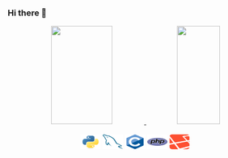 ### Hi there 👋
<div align="center">
  <a href="https://github.com/alineghidetti">
  <img width="49%" height="195px" src="https://github-readme-stats.vercel.app/api?username=alineghidetti&show_icons=true&count_private=true&hide_border=true&title_color=d08326&icon_color=d08326&text_color=c9d1d9&bg_color=0d1117"/> 
  <img width="41%" height="195px" src="https://github-readme-stats.vercel.app/api/top-langs/?username=alineghidetti&layout=compact&hide_border=true&title_color=d08326&text_color=d08326&bg_color=0d1117" />
<a/>
</div>

<div align="center" style="display: inline_block"><br>

  <img align="center" alt="Aline-Python" height="30" width="40" src="https://raw.githubusercontent.com/devicons/devicon/master/icons/python/python-original.svg"/>
  <a/>
  <img align="center" alt="Aline-MySql" height="30" width="40" src="https://raw.githubusercontent.com/devicons/devicon/master/icons/mysql/mysql-plain.svg"/>
  <a/>
  <img align="center" alt="Aline-Python" height="30" width="40" src="https://raw.githubusercontent.com/devicons/devicon/master/icons/c/c-original.svg"/>
  <a/>
   <img align="center" alt="Aline-Php" height="30" width="40" src="https://raw.githubusercontent.com/devicons/devicon/master/icons/php/php-original.svg"/>
  <a/>
   <img align="center" alt="Aline-Python" height="30" width="40" src="https://raw.githubusercontent.com/devicons/devicon/master/icons/laravel/laravel-plain.svg"/>
  <a/>
